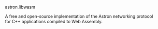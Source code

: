 astron.libwasm

A free and open-source implementation of the Astron networking protocol for C++ applications compiled to Web Assembly.